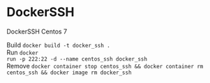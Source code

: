 # DockerSSH
DockerSSH Centos 7

Build <code>docker build -t docker_ssh .</code>
<br>
Run <code>docker run -p 222:22 -d --name centos_ssh docker_ssh</code>
<br>
Remove <code>docker container stop centos_ssh && docker container rm centos_ssh  && docker image rm docker_ssh</code>
